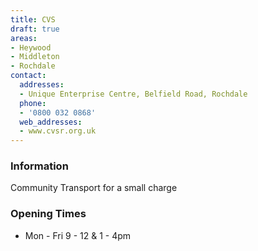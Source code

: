```yaml
---
title: CVS
draft: true
areas:
- Heywood
- Middleton
- Rochdale
contact:
  addresses:
  - Unique Enterprise Centre, Belfield Road, Rochdale
  phone:
  - '0800 032 0868'
  web_addresses:
  - www.cvsr.org.uk
---
```


### Information
Community Transport for a small charge

### Opening Times
* Mon - Fri 9 - 12 & 1 - 4pm

